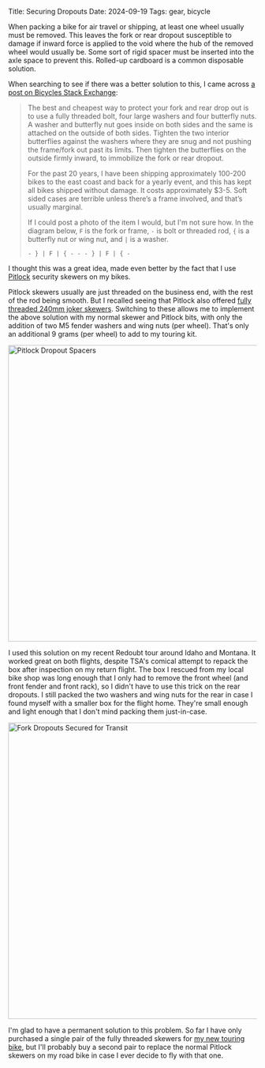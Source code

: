 Title: Securing Dropouts
Date: 2024-09-19
Tags: gear, bicycle

When packing a bike for air travel or shipping, at least one wheel usually must be removed. This leaves the fork or rear dropout susceptible to damage if inward force is applied to the void where the hub of the removed wheel would usually be. Some sort of rigid spacer must be inserted into the axle space to prevent this. Rolled-up cardboard is a common disposable solution.

When searching to see if there was a better solution to this, I came across [a post on Bicycles Stack Exchange](https://bicycles.stackexchange.com/a/93891):

> The best and cheapest way to protect your fork and rear drop out is to use a fully threaded bolt, four large washers and four butterfly nuts. A washer and butterfly nut goes inside on both sides and the same is attached on the outside of both sides. Tighten the two interior butterflies against the washers where they are snug and not pushing the frame/fork out past its limits. Then tighten the butterflies on the outside firmly inward, to immobilize the fork or rear dropout.
> 
> For the past 20 years, I have been shipping approximately 100-200 bikes to the east coast and back for a yearly event, and this has kept all bikes shipped without damage. It costs approximately $3-5. Soft sided cases are terrible unless there’s a frame involved, and that’s usually marginal.
> 
> If I could post a photo of the item I would, but I'm not sure how. In the diagram below, `F` is the fork or frame, `-` is bolt or threaded rod, `{` is a butterfly nut or wing nut, and `|` is a washer.
> 
> `- } | F | { - - - } | F | { -`

I thought this was a great idea, made even better by the fact that I use [Pitlock](https://www.pitlock.de/) security skewers on my bikes.

Pitlock skewers usually are just threaded on the business end, with the rest of the rod being smooth. But I recalled seeing that Pitlock also offered [fully threaded 240mm joker skewers](https://www.pitlock.de/en/addition/quick-release-axles-addition/240mm-achse-mit-durchgehendem-gewinde-universal.html). Switching to these allows me to implement the above solution with my normal skewer and Pitlock bits, with only the addition of two M5 fender washers and wing nuts (per wheel). That's only an additional 9 grams (per wheel) to add to my touring kit.

<a href="https://www.flickr.com/photos/pigmonkey/54007805108/in/dateposted/" title="Pitlock Dropout Spacers"><img src="https://live.staticflickr.com/65535/54007805108_16f7ae3e78_c.jpg" width="800" height="600" alt="Pitlock Dropout Spacers"/></a>

I used this solution on my recent Redoubt tour around Idaho and Montana. It worked great on both flights, despite TSA's comical attempt to repack the box after inspection on my return flight. The box I rescued from my local bike shop was long enough that I only had to remove the front wheel (and front fender and front rack), so I didn't have to use this trick on the rear dropouts. I still packed the two washers and wing nuts for the rear in case I found myself with a smaller box for the flight home. They're small enough and light enough that I don't mind packing them just-in-case.

<a href="https://www.flickr.com/photos/pigmonkey/54007806563/in/dateposted/" title="Fork Dropouts Secured for Transit"><img src="https://live.staticflickr.com/65535/54007806563_07e95417e9_c.jpg" width="800" height="600" alt="Fork Dropouts Secured for Transit"/></a>

I'm glad to have a permanent solution to this problem. So far I have only purchased a single pair of the fully threaded skewers for [my new touring bike](/2024/04/expanding-fleet/), but I'll probably buy a second pair to replace the normal Pitlock skewers on my road bike in case I ever decide to fly with that one.
